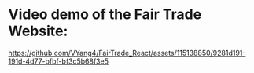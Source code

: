 


# Video demo of the Fair Trade Website:

https://github.com/VYang4/FairTrade_React/assets/115138850/9281d191-191d-4d77-bfbf-bf3c5b68f3e5

